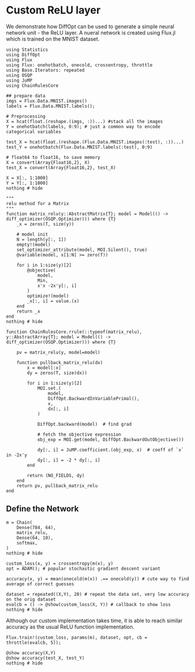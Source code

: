 # Custom ReLU layer

We demonstrate how DiffOpt can be used to generate a simple neural network unit - the ReLU layer. A nueral network is created using Flux.jl which is trained on the MNIST dataset.


```@example 1
using Statistics
using DiffOpt
using Flux
using Flux: onehotbatch, onecold, crossentropy, throttle
using Base.Iterators: repeated
using OSQP
using JuMP
using ChainRulesCore
```


```@example 1
## prepare data
imgs = Flux.Data.MNIST.images()
labels = Flux.Data.MNIST.labels();

# Preprocessing
X = hcat(float.(reshape.(imgs, :))...) #stack all the images
Y = onehotbatch(labels, 0:9); # just a common way to encode categorical variables

test_X = hcat(float.(reshape.(Flux.Data.MNIST.images(:test), :))...)
test_Y = onehotbatch(Flux.Data.MNIST.labels(:test), 0:9)

# float64 to float16, to save memory
X = convert(Array{Float16,2}, X) 
test_X = convert(Array{Float16,2}, test_X)

X = X[:, 1:1000]
Y = Y[:, 1:1000]
nothing # hide
```


```@example 1
"""
relu method for a Matrix
"""
function matrix_relu(y::AbstractMatrix{T}; model = Model(() -> diff_optimizer(OSQP.Optimizer))) where {T}
    _x = zeros(T, size(y))
    
    # model init
    N = length(y[:, 1])
    empty!(model)
    set_optimizer_attribute(model, MOI.Silent(), true)
    @variable(model, x[1:N] >= zero(T))
    
    for i in 1:size(y)[2]
        @objective(
            model,
            Min,
            x'x -2x'y[:, i]
        )
        optimize!(model)
        _x[:, i] = value.(x)
    end
    return _x
end
nothing # hide
```




```@example 1
function ChainRulesCore.rrule(::typeof(matrix_relu), y::AbstractArray{T}; model = Model(() -> diff_optimizer(OSQP.Optimizer))) where {T}
    
    pv = matrix_relu(y, model=model) 
    
    function pullback_matrix_relu(dx)
        x = model[:x]
        dy = zeros(T, size(dx))
        
        for i in 1:size(y)[2]
            MOI.set.(
                model,
                DiffOpt.BackwardInVariablePrimal(),
                x,
                dx[:, i]
            ) 

            DiffOpt.backward(model)  # find grad

            # fetch the objective expression
            obj_exp = MOI.get(model, DiffOpt.BackwardOutObjective())
            
            dy[:, i] = JuMP.coefficient.(obj_exp, x)  # coeff of `x` in -2x'y
            dy[:, i] = -2 * dy[:, i]
        end
        
        return (NO_FIELDS, dy)
    end
    return pv, pullback_matrix_relu
end
```

## Define the Network


```@example 1
m = Chain(
    Dense(784, 64),
    matrix_relu,
    Dense(64, 10),
    softmax,
)
nothing # hide
```


```@example 1
custom_loss(x, y) = crossentropy(m(x), y) 
opt = ADAM(); # popular stochastic gradient descent variant

accuracy(x, y) = mean(onecold(m(x)) .== onecold(y)) # cute way to find average of correct guesses

dataset = repeated((X,Y), 20) # repeat the data set, very low accuracy on the orig dataset
evalcb = () -> @show(custom_loss(X, Y)) # callback to show loss
nothing # hide
```


Although our custom implementation takes time, it is able to reach similar accuracy as the usual ReLU function implementation.

```@example 1
Flux.train!(custom_loss, params(m), dataset, opt, cb = throttle(evalcb, 5));

@show accuracy(X,Y)
@show accuracy(test_X, test_Y)
nothing # hide
```
